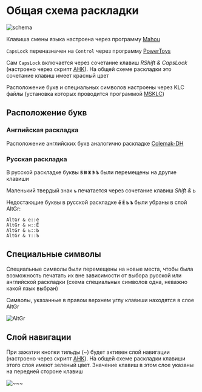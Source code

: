 # Общая схема раскладки
![schema](https://user-images.githubusercontent.com/127750149/232234760-65f0eabb-91cb-4278-903d-757cbd1f25d9.png)

Клавиша смены языка настроена через программу [Mahou](https://github.com/BladeMight/Mahou)

`CapsLock` переназначен на `Control` через программу [PowerToys](https://github.com/microsoft/PowerToys)

Сам `CapsLock` включается через сочетание клавиш *RShift & CapsLock* (настроено через скрипт [AHK](https://github.com/AutoHotkey/AutoHotkey)).
На общей схеме раскладки это сочетание клавиш имеет красный цвет

Расположение букв и специальных символов настроены через KLC файлы (установка которых проводится программой [MSKLC](https://www.microsoft.com/en-us/download/details.aspx?id=102134))

## Расположение букв
### Английская раскладка
Расположение английских букв аналогично раскладке [Colemak-DH](https://colemakmods.github.io/mod-dh/)
### Русская раскладка
В русской раскладке буквы **`Б` `Ю` `Ж` `Э` `Ъ`** были перемещены на другие клавиши

Маленький твердый знак **`ъ`** печатается через сочетание клавиш *Shift & ь*

Недостающие буквы в русской раскладке **`ё` `Ё` `Ь` `Ъ`** были убраны в слой AltGr:
```Autohotkey
AltGr & е::ё
AltGr & н::Ё
AltGr & ь::Ь
AltGr & т::Ъ
```

## Специальные символы
Специальные символы были перемещены на новые места, чтобы была возможность печатать их вне зависимости от выбора русской или английской раскладки
(схема специальных символов одна, неважно какой язык выбран)

Символы, указанные в правом верхнем углу клавиши находятся в слое AltGr

![AltGr](https://user-images.githubusercontent.com/127750149/232326974-76366019-b3dd-48b5-b0dd-a43567ef53b3.png)

## Слой навигации
При зажатии кнопки тильды (~) будет активен слой навигации (настроено через скрипт [AHK](https://github.com/AutoHotkey/AutoHotkey)). На общей схеме раскладки клавиши этого слоя имеют зеленый цвет.
Значение клавиш в этом слоe указаны на передней стороне клавиш

![~~~](https://user-images.githubusercontent.com/127750149/232324901-29de38fe-4865-4764-9a77-dec81d168fe6.png)
